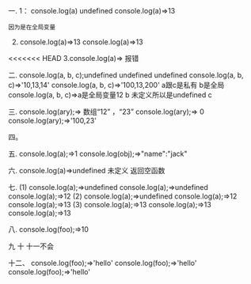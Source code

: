 一.
1： console.log(a) undefined     console.log(a)=>13
    
    因为是在全局变量   
2. console.log(a)=>13   console.log(a)=>13 

<<<<<<< HEAD
3.console.log(a)=> 报错

二.
console.log(a, b, c);undefined undefined undefined 
console.log(a, b, c)=>'10,13,14'
console.log(a, b, c)=>'100,13,200' a跟c是私有 b是全局
console.log(a, b, c)=>a是全局变量12  b 未定义所以是undefined  c 

三.
  console.log(ary);=> 数组“12” ，“23”
   console.log(ary);=> 0
   console.log(ary);=>'100,23'

四。

五.
console.log(a);=>1
console.log(obj);=>"name":"jack"

六.
console.log(a)=>undefined 未定义 返回空函数

七.
(1)
console.log(a);=>undefined
console.log(a);=>undefined
console.log(a);=>12
(2)
console.log(a);=>undefined
console.log(a);=>12
console.log(a);=>13
(3)
console.log(a);=>13
console.log(a);=>13
console.log(a);=>13

八.
console.log(foo);=>10

九  十   十一不会

十二、
console.log(foo);=>'hello'
console.log(foo);=>'hello'
console.log(foo);=>'hello'


